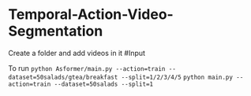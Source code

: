 # Temporal-Action-Video-Segmentation


Create a folder and add videos in it
#Input

To run
`
python Asformer/main.py --action=train --dataset=50salads/gtea/breakfast --split=1/2/3/4/5
`
`
python main.py --action=train --dataset=50salads --split=1
`

